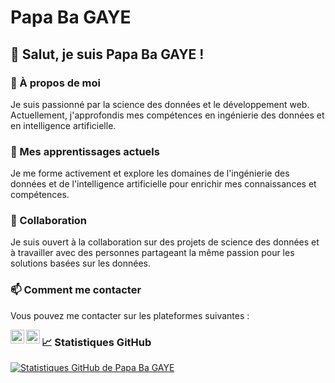 # Papa Ba GAYE 

## 👋 Salut, je suis Papa Ba GAYE !

### 👀 À propos de moi
Je suis passionné par la science des données et le développement web. Actuellement, j'approfondis mes compétences en ingénierie des données et en intelligence artificielle.

### 🌱 Mes apprentissages actuels
Je me forme activement et explore les domaines de l'ingénierie des données et de l'intelligence artificielle pour enrichir mes connaissances et compétences.

### 💞️ Collaboration
Je suis ouvert à la collaboration sur des projets de science des données et à travailler avec des personnes partageant la même passion pour les solutions basées sur les données.

### 📫 Comment me contacter
Vous pouvez me contacter sur les plateformes suivantes :

<a href="https://twitter.com/BraBeatz">
  <img align="left" alt="Papa Ba GAYE | Twitter" width="22px" src="https://raw.githubusercontent.com/peterthehan/peterthehan/master/assets/twitter.svg" />
</a>
<a href="https://www.linkedin.com/in/papa-ba-gaye-8970651a6/">
  <img align="left" alt="Papa Ba GAYE's LinkedIN" width="22px" src="https://raw.githubusercontent.com/peterthehan/peterthehan/master/assets/linkedin.svg" />
</a>

### 📈 Statistiques GitHub
[![Statistiques GitHub de Papa Ba GAYE](https://github-readme-stats.vercel.app/api?username=PapaBaGaye&show_icons=true&theme=gotham)](https://github.com/PapaBaGaye)

